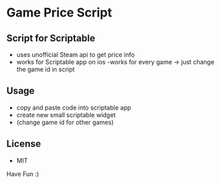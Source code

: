 # Game Price Script 
## Script for Scriptable
- uses unofficial Steam api to get price info 
- works for Scriptable app on ios
-works for every game -> just change the game id in script

## Usage
- copy and paste code into scriptable app
- create new small scriptable widget 
- (change game id for other games)

## License
- MIT

Have Fun :)

